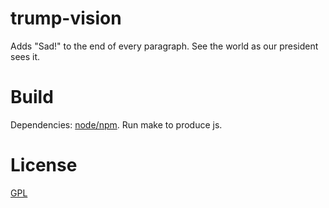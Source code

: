 trump-vision
============

Adds "Sad!" to the end of every paragraph. See the world as our president sees it.

# Build

Dependencies: [node/npm](https://nodejs.org). Run make to produce js.

# License
[GPL](GPL.md)
